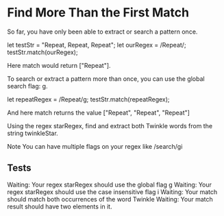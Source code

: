 # Find More Than the First Match

So far, you have only been able to extract or search a pattern once.

let testStr = "Repeat, Repeat, Repeat";
let ourRegex = /Repeat/;
testStr.match(ourRegex);

Here match would return ["Repeat"].

To search or extract a pattern more than once, you can use the global search flag: g.

let repeatRegex = /Repeat/g;
testStr.match(repeatRegex);

And here match returns the value ["Repeat", "Repeat", "Repeat"]

Using the regex starRegex, find and extract both Twinkle words from the string twinkleStar.

Note
You can have multiple flags on your regex like /search/gi

## Tests

Waiting: Your regex starRegex should use the global flag g
Waiting: Your regex starRegex should use the case insensitive flag i
Waiting: Your match should match both occurrences of the word Twinkle
Waiting: Your match result should have two elements in it.
